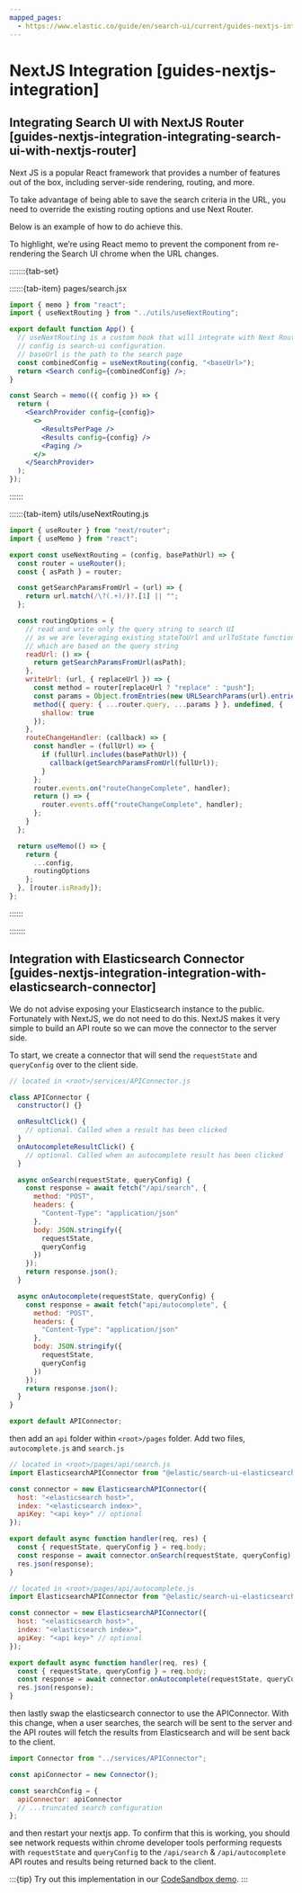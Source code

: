 ```yaml
---
mapped_pages:
  - https://www.elastic.co/guide/en/search-ui/current/guides-nextjs-integration.html
---
```


# NextJS Integration [guides-nextjs-integration]

## Integrating Search UI with NextJS Router [guides-nextjs-integration-integrating-search-ui-with-nextjs-router]

Next JS is a popular React framework that provides a number of features out of the box, including server-side rendering, routing, and more.

To take advantage of being able to save the search criteria in the URL, you need to override the existing routing options and use Next Router.

Below is an example of how to do achieve this.

To highlight, we’re using React memo to prevent the component from re-rendering the Search UI chrome when the URL changes.

:::::::{tab-set}

::::::{tab-item} pages/search.jsx

```jsx
import { memo } from "react";
import { useNextRouting } from "../utils/useNextRouting";

export default function App() {
  // useNextRouting is a custom hook that will integrate with Next Router with Search UI config
  // config is search-ui configuration.
  // baseUrl is the path to the search page
  const combinedConfig = useNextRouting(config, "<baseUrl>");
  return <Search config={combinedConfig} />;
}

const Search = memo(({ config }) => {
  return (
    <SearchProvider config={config}>
      <>
        <ResultsPerPage />
        <Results config={config} />
        <Paging />
      </>
    </SearchProvider>
  );
});
```

::::::

::::::{tab-item} utils/useNextRouting.js

```jsx
import { useRouter } from "next/router";
import { useMemo } from "react";

export const useNextRouting = (config, basePathUrl) => {
  const router = useRouter();
  const { asPath } = router;

  const getSearchParamsFromUrl = (url) => {
    return url.match(/\?(.+)/)?.[1] || "";
  };

  const routingOptions = {
    // read and write only the query string to search UI
    // as we are leveraging existing stateToUrl and urlToState functions
    // which are based on the query string
    readUrl: () => {
      return getSearchParamsFromUrl(asPath);
    },
    writeUrl: (url, { replaceUrl }) => {
      const method = router[replaceUrl ? "replace" : "push"];
      const params = Object.fromEntries(new URLSearchParams(url).entries());
      method({ query: { ...router.query, ...params } }, undefined, {
        shallow: true
      });
    },
    routeChangeHandler: (callback) => {
      const handler = (fullUrl) => {
        if (fullUrl.includes(basePathUrl)) {
          callback(getSearchParamsFromUrl(fullUrl));
        }
      };
      router.events.on("routeChangeComplete", handler);
      return () => {
        router.events.off("routeChangeComplete", handler);
      };
    }
  };

  return useMemo(() => {
    return {
      ...config,
      routingOptions
    };
  }, [router.isReady]);
};
```

::::::

:::::::

## Integration with Elasticsearch Connector [guides-nextjs-integration-integration-with-elasticsearch-connector]

We do not advise exposing your Elasticsearch instance to the public. Fortunately with NextJS, we do not need to do this. NextJS makes it very simple to build an API route so we can move the connector to the server side.

To start, we create a connector that will send the `requestState` and `queryConfig` over to the client side.

```js
// located in <root>/services/APIConnector.js

class APIConnector {
  constructor() {}

  onResultClick() {
    // optional. Called when a result has been clicked
  }
  onAutocompleteResultClick() {
    // optional. Called when an autocomplete result has been clicked
  }

  async onSearch(requestState, queryConfig) {
    const response = await fetch("/api/search", {
      method: "POST",
      headers: {
        "Content-Type": "application/json"
      },
      body: JSON.stringify({
        requestState,
        queryConfig
      })
    });
    return response.json();
  }

  async onAutocomplete(requestState, queryConfig) {
    const response = await fetch("api/autocomplete", {
      method: "POST",
      headers: {
        "Content-Type": "application/json"
      },
      body: JSON.stringify({
        requestState,
        queryConfig
      })
    });
    return response.json();
  }
}

export default APIConnector;
```

then add an `api` folder within `<root>/pages` folder. Add two files, `autocomplete.js` and `search.js`

```js
// located in <root>/pages/api/search.js
import ElasticsearchAPIConnector from "@elastic/search-ui-elasticsearch-connector";

const connector = new ElasticsearchAPIConnector({
  host: "<elasticsearch host>",
  index: "<elasticsearch index>",
  apiKey: "<api key>" // optional
});

export default async function handler(req, res) {
  const { requestState, queryConfig } = req.body;
  const response = await connector.onSearch(requestState, queryConfig);
  res.json(response);
}
```

```js
// located in <root>/pages/api/autocomplete.js
import ElasticsearchAPIConnector from "@elastic/search-ui-elasticsearch-connector";

const connector = new ElasticsearchAPIConnector({
  host: "<elasticsearch host>",
  index: "<elasticsearch index>",
  apiKey: "<api key>" // optional
});

export default async function handler(req, res) {
  const { requestState, queryConfig } = req.body;
  const response = await connector.onAutocomplete(requestState, queryConfig);
  res.json(response);
}
```

then lastly swap the elasticsearch connector to use the APIConnector. With this change, when a user searches, the search will be sent to the server and the API routes will fetch the results from Elasticsearch and will be sent back to the client.

```js
import Connector from "../services/APIConnector";

const apiConnector = new Connector();

const searchConfig = {
  apiConnector: apiConnector
  // ...truncated search configuration
};
```

and then restart your nextjs app. To confirm that this is working, you should see network requests within chrome developer tools performing requests with `requestState` and `queryConfig` to the `/api/search` & `/api/autocomplete` API routes and results being returned back to the client.

:::{tip}
Try out this implementation in our [CodeSandbox demo](https://codesandbox.io/embed/cool-blackwell-69qutv?fontsize=14&hidenavigation=1&theme=dark).
:::
